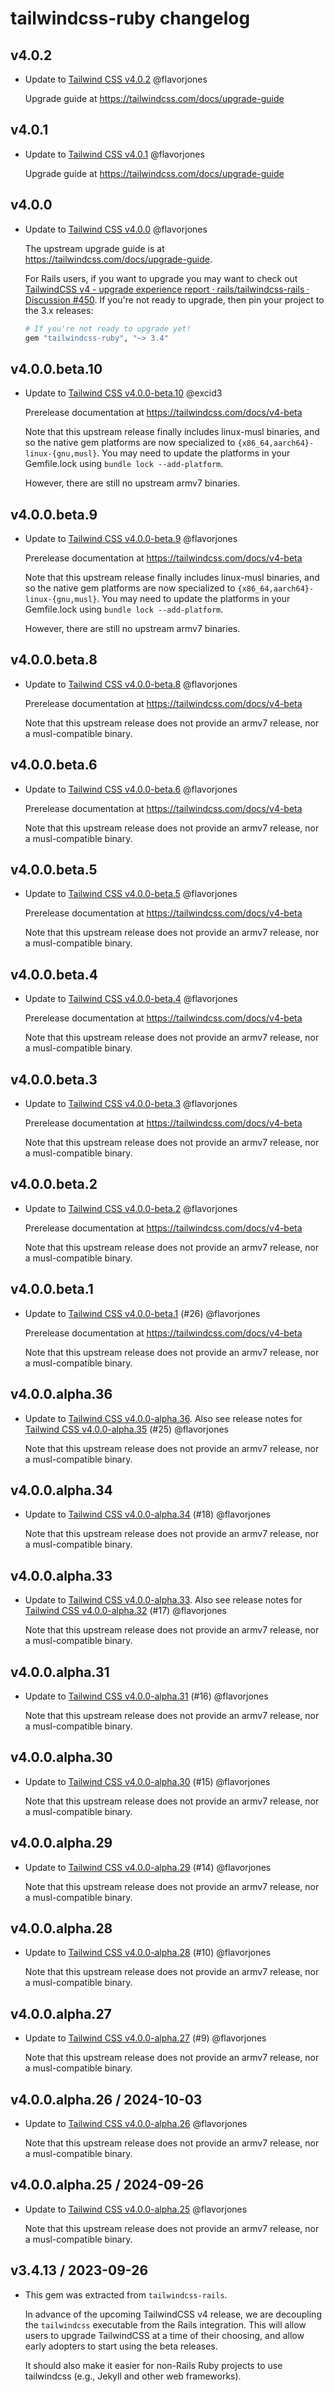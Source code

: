 # tailwindcss-ruby changelog

## v4.0.2

* Update to [Tailwind CSS v4.0.2](https://github.com/tailwindlabs/tailwindcss/releases/tag/v4.0.2) @flavorjones

  Upgrade guide at https://tailwindcss.com/docs/upgrade-guide


## v4.0.1

* Update to [Tailwind CSS v4.0.1](https://github.com/tailwindlabs/tailwindcss/releases/tag/v4.0.1) @flavorjones

  Upgrade guide at https://tailwindcss.com/docs/upgrade-guide


## v4.0.0

* Update to [Tailwind CSS v4.0.0](https://github.com/tailwindlabs/tailwindcss/releases/tag/v4.0.0) @flavorjones

  The upstream upgrade guide is at https://tailwindcss.com/docs/upgrade-guide.

  For Rails users, if you want to upgrade you may want to check out [TailwindCSS v4 - upgrade experience report · rails/tailwindcss-rails · Discussion #450](https://github.com/rails/tailwindcss-rails/discussions/450). If you're not ready to upgrade, then pin your project to the 3.x releases:

  ```ruby
  # If you're not ready to upgrade yet!
  gem "tailwindcss-ruby", "~> 3.4"
  ```


## v4.0.0.beta.10

* Update to [Tailwind CSS v4.0.0-beta.10](https://github.com/tailwindlabs/tailwindcss/releases/tag/v4.0.0-beta.10) @excid3

  Prerelease documentation at https://tailwindcss.com/docs/v4-beta

  Note that this upstream release finally includes linux-musl binaries, and so the native gem platforms are now specialized to `{x86_64,aarch64}-linux-{gnu,musl}`. You may need to update the platforms in your Gemfile.lock using `bundle lock --add-platform`.

  However, there are still no upstream armv7 binaries.

## v4.0.0.beta.9

* Update to [Tailwind CSS v4.0.0-beta.9](https://github.com/tailwindlabs/tailwindcss/releases/tag/v4.0.0-beta.9) @flavorjones

  Prerelease documentation at https://tailwindcss.com/docs/v4-beta

  Note that this upstream release finally includes linux-musl binaries, and so the native gem platforms are now specialized to `{x86_64,aarch64}-linux-{gnu,musl}`. You may need to update the platforms in your Gemfile.lock using `bundle lock --add-platform`.

  However, there are still no upstream armv7 binaries.


## v4.0.0.beta.8

* Update to [Tailwind CSS v4.0.0-beta.8](https://github.com/tailwindlabs/tailwindcss/releases/tag/v4.0.0-beta.8) @flavorjones

  Prerelease documentation at https://tailwindcss.com/docs/v4-beta

  Note that this upstream release does not provide an armv7 release, nor a musl-compatible binary.


## v4.0.0.beta.6

* Update to [Tailwind CSS v4.0.0-beta.6](https://github.com/tailwindlabs/tailwindcss/releases/tag/v4.0.0-beta.6) @flavorjones

  Prerelease documentation at https://tailwindcss.com/docs/v4-beta

  Note that this upstream release does not provide an armv7 release, nor a musl-compatible binary.


## v4.0.0.beta.5

* Update to [Tailwind CSS v4.0.0-beta.5](https://github.com/tailwindlabs/tailwindcss/releases/tag/v4.0.0-beta.5) @flavorjones

  Prerelease documentation at https://tailwindcss.com/docs/v4-beta

  Note that this upstream release does not provide an armv7 release, nor a musl-compatible binary.


## v4.0.0.beta.4

* Update to [Tailwind CSS v4.0.0-beta.4](https://github.com/tailwindlabs/tailwindcss/releases/tag/v4.0.0-beta.4) @flavorjones

  Prerelease documentation at https://tailwindcss.com/docs/v4-beta

  Note that this upstream release does not provide an armv7 release, nor a musl-compatible binary.


## v4.0.0.beta.3

* Update to [Tailwind CSS v4.0.0-beta.3](https://github.com/tailwindlabs/tailwindcss/releases/tag/v4.0.0-beta.3) @flavorjones

  Prerelease documentation at https://tailwindcss.com/docs/v4-beta

  Note that this upstream release does not provide an armv7 release, nor a musl-compatible binary.


## v4.0.0.beta.2

* Update to [Tailwind CSS v4.0.0-beta.2](https://github.com/tailwindlabs/tailwindcss/releases/tag/v4.0.0-beta.2) @flavorjones

  Prerelease documentation at https://tailwindcss.com/docs/v4-beta

  Note that this upstream release does not provide an armv7 release, nor a musl-compatible binary.


## v4.0.0.beta.1

* Update to [Tailwind CSS v4.0.0-beta.1](https://github.com/tailwindlabs/tailwindcss/releases/tag/v4.0.0-beta.1) (#26) @flavorjones

  Prerelease documentation at https://tailwindcss.com/docs/v4-beta

  Note that this upstream release does not provide an armv7 release, nor a musl-compatible binary.


## v4.0.0.alpha.36

* Update to [Tailwind CSS v4.0.0-alpha.36](https://github.com/tailwindlabs/tailwindcss/releases/tag/v4.0.0-alpha.36). Also see release notes for [Tailwind CSS v4.0.0-alpha.35](https://github.com/tailwindlabs/tailwindcss/releases/tag/v4.0.0-alpha.35) (#25) @flavorjones

  Note that this upstream release does not provide an armv7 release, nor a musl-compatible binary.


## v4.0.0.alpha.34

* Update to [Tailwind CSS v4.0.0-alpha.34](https://github.com/tailwindlabs/tailwindcss/releases/tag/v4.0.0-alpha.34) (#18) @flavorjones

  Note that this upstream release does not provide an armv7 release, nor a musl-compatible binary.


## v4.0.0.alpha.33

* Update to [Tailwind CSS v4.0.0-alpha.33](https://github.com/tailwindlabs/tailwindcss/releases/tag/v4.0.0-alpha.33). Also see release notes for [Tailwind CSS v4.0.0-alpha.32](https://github.com/tailwindlabs/tailwindcss/releases/tag/v4.0.0-alpha.32) (#17) @flavorjones

  Note that this upstream release does not provide an armv7 release, nor a musl-compatible binary.


## v4.0.0.alpha.31

* Update to [Tailwind CSS v4.0.0-alpha.31](https://github.com/tailwindlabs/tailwindcss/releases/tag/v4.0.0-alpha.31) (#16) @flavorjones

  Note that this upstream release does not provide an armv7 release, nor a musl-compatible binary.


## v4.0.0.alpha.30

* Update to [Tailwind CSS v4.0.0-alpha.30](https://github.com/tailwindlabs/tailwindcss/releases/tag/v4.0.0-alpha.30) (#15) @flavorjones

  Note that this upstream release does not provide an armv7 release, nor a musl-compatible binary.


## v4.0.0.alpha.29

* Update to [Tailwind CSS v4.0.0-alpha.29](https://github.com/tailwindlabs/tailwindcss/releases/tag/v4.0.0-alpha.29) (#14) @flavorjones

  Note that this upstream release does not provide an armv7 release, nor a musl-compatible binary.


## v4.0.0.alpha.28

* Update to [Tailwind CSS v4.0.0-alpha.28](https://github.com/tailwindlabs/tailwindcss/releases/tag/v4.0.0-alpha.28) (#10) @flavorjones

  Note that this upstream release does not provide an armv7 release, nor a musl-compatible binary.


## v4.0.0.alpha.27

* Update to [Tailwind CSS v4.0.0-alpha.27](https://github.com/tailwindlabs/tailwindcss/releases/tag/v4.0.0-alpha.27) (#9) @flavorjones

  Note that this upstream release does not provide an armv7 release, nor a musl-compatible binary.


## v4.0.0.alpha.26 / 2024-10-03

* Update to [Tailwind CSS v4.0.0-alpha.26](https://github.com/tailwindlabs/tailwindcss/releases/tag/v4.0.0-alpha.26) @flavorjones

  Note that this upstream release does not provide an armv7 release, nor a musl-compatible binary.


## v4.0.0.alpha.25 / 2024-09-26

* Update to [Tailwind CSS v4.0.0-alpha.25](https://github.com/tailwindlabs/tailwindcss/releases/tag/v4.0.0-alpha.25) @flavorjones

  Note that this upstream release does not provide an armv7 release, nor a musl-compatible binary.


## v3.4.13 / 2023-09-26

* This gem was extracted from `tailwindcss-rails`.

  In advance of the upcoming TailwindCSS v4 release, we are decoupling the `tailwindcss` executable
  from the Rails integration. This will allow users to upgrade TailwindCSS at a time of their
  choosing, and allow early adopters to start using the beta releases.

  It should also make it easier for non-Rails Ruby projects to use tailwindcss (e.g., Jekyll and
  other web frameworks).
